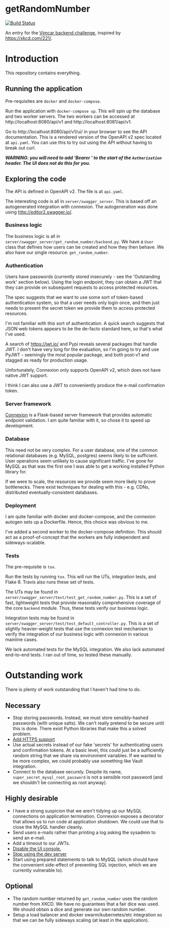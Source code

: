 # getRandomNumber

[![Build Status](https://travis-ci.org/benjamin-vimcar/getRandomNumber.svg?branch=master)](https://travis-ci.org/benjamin-vimcar/getRandomNumber)

An entry for the [Vimcar backend challenge](https://github.com/vimcar/backend-challenge), inspired by https://xkcd.com/221/.

# Introduction

This repository contains everything.

## Running the application

Pre-requisites are `docker` and `docker-compose`.

Run the application with `docker-compose up`. This will spin up the database and two worker servers. The two workers can be accessed at http://localhost:8080/api/v1 and http://localhost:8081/api/v1.

Go to http://localhost:8080/api/v1/ui/ in your browser to see the API documentation. This is a rendered version of the OpenAPI v2 spec located at `api.yaml`. You can use this to try out using the API without having to break out curl.

***WARNING: you will need to add 'Bearer ' to the start of the `Authorization` header. The UI does not do this for you.***

## Exploring the code

The API is defined in OpenAPI v2. The file is at `api.yaml`.

The interesting code is all in `server/swagger_server`. This is based off an autogenerated integration with connexion. The autogeneration was done using http://editor2.swagger.io/.

### Business logic

The business logic is all in `server/swagger_server/get_random_number/backend.py`. We have a `User` class that defines how users can be created and how they then behave. We also have our single resource: `get_random_number`.

### Authentication

Users have passwords (currently stored insecurely - see the 'Outstanding work' section below). Using the login endpoint, they can obtain a JWT that they can provide on subsequent requests to access protected resources.

The spec suggests that we want to use some sort of token-based authentication system, so that a user needs only login once, and then just needs to present the secret token we provide them to access protected resources.

I'm not familiar with this sort of authentication. A quick search suggests that JSON web tokens appears to be the de-facto standard here, so that's what I've used.

A search of https://jwt.io/ and Pypi reveals several packages that handle JWT. I don't have very long for the evaluation, so I'm going to try and use PyJWT - seemingly the most popular package, and both post-v1 and stagged as ready for production usage.

Unfortunately, Connexion only supports OpenAPI v2, which does not have native JWT support.

I think I can also use a JWT to conveniently produce the e-mail confirmation token. 

### Server framework

[Connexion](https://github.com/zalando/connexion) is a Flask-based server framework that provides automatic endpoint validation. I am quite familiar with it, so chose it to speed up development.

### Database

This need not be very complex. For a user database, one of the common relational databases (e.g. MySQL, postgres) seems likely to be sufficient. User operations seem unlikely to cause significant traffic. I've gone for MySQL as that was the first one I was able to get a working installed Python library for.

If we were to scale, the resources we provide seem more likely to prove bottlenecks. There exist techniques for dealing with this - e.g. CDNs, distributed eventually-consistent databases.

### Deployment

I am quite familiar with docker and docker-compose, and the connexion autogen sets up a Dockerfile. Hence, this choice was obvious to me.

I've added a second worker to the docker-compose definition. This should act as a proof-of-concept that the workers are fully independent and sideways-scalable.

### Tests

The pre-requisite is `tox`.

Run the tests by running `tox`. This will run the UTs, integration tests, and Flake 8. Travis also runs these set of tests.

The UTs may be found in `server/swagger_server/test/test_get_random_number.py`. This is a set of fast, lightweight tests that provide reasonably comprehensive coverage of the core `backend` module. Thus, these tests verify our business logic. 

Integration tests may be found in `server/swagger_server/test/test_default_controller.py`. This is a set of slightly heavier-weight tests that use the connexion test mechanism to verify the integration of our business logic with connexion in various mainline cases.

We lack automated tests for the MySQL integration. We also lack automated end-to-end tests. I ran out of time, so tested these manually.

# Outstanding work

There is plenty of work outstanding that I haven't had time to do.

## Necessary

* Stop storing passwords. Instead, we must store sensibly-hashed passwords (with unique salts). We can't really pretend to be secure until this is done. There exist Python libraries that make this a solved problem.
* [Add HTTPS support](https://github.com/zalando/connexion#https-support)
* Use actual secrets instead of our fake 'secrets' for authenticating users and confirmation tokens. At a basic level, this could just be a sufficiently random string that we share via environment variables. If we wanted to be more complex, we could probably use something like Vault integration.
* Connect to the database securely. Despite its name, `super_secret_mysql_root_password` is not a sensible root password (and we shouldn't be connecting as root anyway).

## Highly desirable

* I have a strong suspicion that we aren't tidying up our MySQL connections on application termination. Connexion exposes a decorator that allows us to run code at application shutdown. We could use that to close the MySQL handler cleanly.
* Send users e-mails rather than printing a log asking the sysadmin to send an e-mail.
* Add a timeout to our JWTs.
* [Disable the UI console.](https://github.com/zalando/connexion#the-swagger-ui-console)
* [Stop using the dev server](http://flask.pocoo.org/docs/1.0/deploying/)
* Start using prepared statements to talk to MySQL (which should have the convenient side-effect of preventing SQL injection, which we are currently vulnerable to).

## Optional

* The random number returned by `get_random_number` uses the random number from XKCD. We have no guarantees that a fair dice was used. We should obtain a dice and generate our own random number.
* Setup a load balancer and docker swarm/kubernetes/etc integration so that we can be fully sideways scaling (at least in the application).

